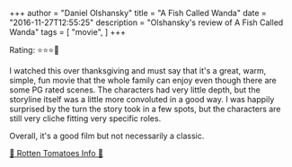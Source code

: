 +++
author = "Daniel Olshansky"
title = "A Fish Called Wanda"
date = "2016-11-27T12:55:25"
description = "Olshansky's review of A Fish Called Wanda"
tags = [
    "movie",
]
+++

Rating: ⭐⭐⭐🌟

I watched this over thanksgiving and must say that it's a great, warm, simple, fun  movie that the whole family can enjoy even though there are some PG rated scenes. The characters had very little depth, but the storyline itself was a little more convoluted in a good way. I was happily surprised by the turn the story took in a few spots, but the characters are still very cliche fitting very specific roles.

Overall, it's a good film but not necessarily a classic.

[🍅 Rotten Tomatoes Info 🍅](https://www.rottentomatoes.com//m/a_fish_called_wanda)